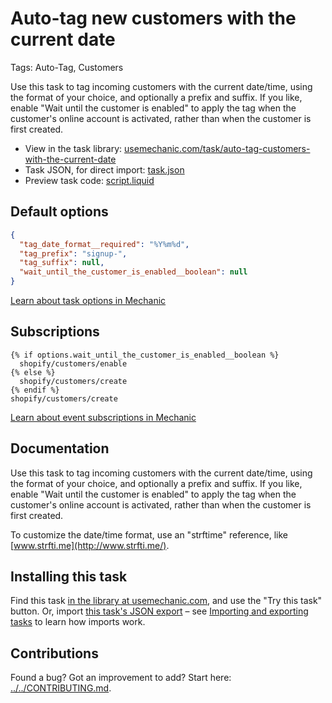 # Auto-tag new customers with the current date

Tags: Auto-Tag, Customers

Use this task to tag incoming customers with the current date/time, using the format of your choice, and optionally a prefix and suffix. If you like, enable "Wait until the customer is enabled" to apply the tag when the customer's online account is activated, rather than when the customer is first created.

* View in the task library: [usemechanic.com/task/auto-tag-customers-with-the-current-date](https://usemechanic.com/task/auto-tag-customers-with-the-current-date)
* Task JSON, for direct import: [task.json](../../tasks/auto-tag-customers-with-the-current-date.json)
* Preview task code: [script.liquid](./script.liquid)

## Default options

```json
{
  "tag_date_format__required": "%Y%m%d",
  "tag_prefix": "signup-",
  "tag_suffix": null,
  "wait_until_the_customer_is_enabled__boolean": null
}
```

[Learn about task options in Mechanic](https://docs.usemechanic.com/article/471-task-options)

## Subscriptions

```liquid
{% if options.wait_until_the_customer_is_enabled__boolean %}
  shopify/customers/enable
{% else %}
  shopify/customers/create
{% endif %}
shopify/customers/create
```

[Learn about event subscriptions in Mechanic](https://docs.usemechanic.com/article/408-subscriptions)

## Documentation

Use this task to tag incoming customers with the current date/time, using the format of your choice, and optionally a prefix and suffix. If you like, enable "Wait until the customer is enabled" to apply the tag when the customer's online account is activated, rather than when the customer is first created.

To customize the date/time format, use an "strftime" reference, like [www.strfti.me](http://www.strfti.me/).

## Installing this task

Find this task [in the library at usemechanic.com](https://usemechanic.com/task/auto-tag-customers-with-the-current-date), and use the "Try this task" button. Or, import [this task's JSON export](../../tasks/auto-tag-customers-with-the-current-date.json) – see [Importing and exporting tasks](https://docs.usemechanic.com/article/505-importing-and-exporting-tasks) to learn how imports work.

## Contributions

Found a bug? Got an improvement to add? Start here: [../../CONTRIBUTING.md](../../CONTRIBUTING.md).
